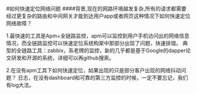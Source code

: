 #如何快速定位网络问题
####背景,现在的网路环境越发复杂,所有的请求都需要经过更复杂的路由和中间网关才能到达用户app或者网页这种情况下如何快速定位网络故障？

1.最快速的工具是Apm+全链路监控，apm可以监控到用户手机访问出的网络信息情况，而全链路监控可以快速定位系统构架中那部分出现了问题，快速排错。
 典型的全链路工具：zabbix，系老牌的监控，新的几乎都是基于Google的dapper论文研发和开源的系统，详细可以再github搜索。

2.在没有apm工具下如何快速定位，如果出现的只是部分客户出现的网络抖动问题？ 日志，在没有dashboard和可靠的第三方监控的时候，一定不要忘记，我们有log大法。